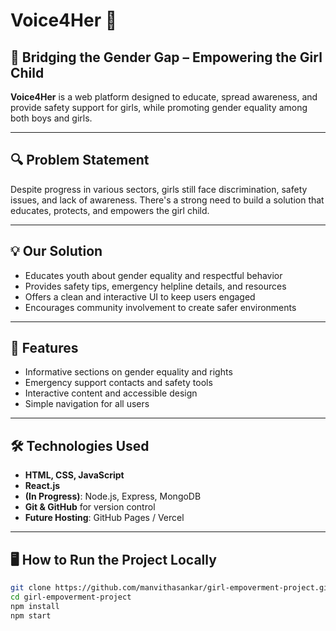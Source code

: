 # Voice4Her 💜

## 🌟 Bridging the Gender Gap – Empowering the Girl Child

**Voice4Her** is a web platform designed to educate, spread awareness, and provide safety support for girls, while promoting gender equality among both boys and girls.

---

## 🔍 Problem Statement

Despite progress in various sectors, girls still face discrimination, safety issues, and lack of awareness. There's a strong need to build a solution that educates, protects, and empowers the girl child.

---

## 💡 Our Solution

- Educates youth about gender equality and respectful behavior
- Provides safety tips, emergency helpline details, and resources
- Offers a clean and interactive UI to keep users engaged
- Encourages community involvement to create safer environments

---

## 🎯 Features

- Informative sections on gender equality and rights
- Emergency support contacts and safety tools
- Interactive content and accessible design
- Simple navigation for all users

---

## 🛠️ Technologies Used

- **HTML, CSS, JavaScript**
- **React.js**
- **(In Progress)**: Node.js, Express, MongoDB
- **Git & GitHub** for version control
- **Future Hosting**: GitHub Pages / Vercel

---

## 🖥️ How to Run the Project Locally

```bash
git clone https://github.com/manvithasankar/girl-empoverment-project.git
cd girl-empoverment-project
npm install
npm start
